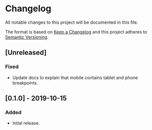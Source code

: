 # Changelog

All notable changes to this project will be documented in this file.

The format is based on [Keep a Changelog](http://keepachangelog.com/en/1.0.0/)
and this project adheres to [Semantic Versioning](http://semver.org/spec/v2.0.0.html).

## [Unreleased]

### Fixed

- Update docs to explain that mobile contains tablet and phone breakpoints.

## [0.1.0] - 2019-10-15

### Added

- Intial release.
